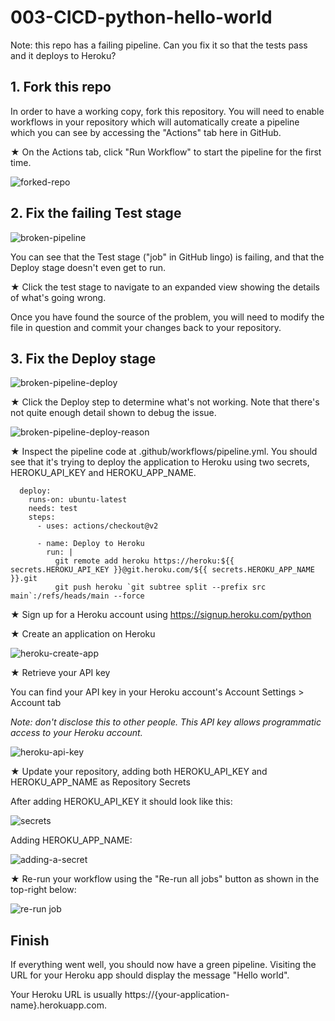 # 003-CICD-python-hello-world

Note: this repo has a failing pipeline. Can you fix it so that the tests pass and it deploys to Heroku?

## 1. Fork this repo

In order to have a working copy, fork this repository. You will need to enable workflows in your repository which will automatically create a pipeline which you can see by accessing the "Actions" tab here in GitHub.

&bigstar; On the Actions tab, click "Run Workflow" to start the pipeline for the first time.

![forked-repo](https://user-images.githubusercontent.com/910448/136774899-304070b8-ee52-4035-9890-41065ba53c96.png)

## 2. Fix the failing Test stage

![broken-pipeline](https://user-images.githubusercontent.com/910448/136773118-3f24f41b-3c49-47a5-a756-265f327b4c25.png)

You can see that the Test stage ("job" in GitHub lingo) is failing, and that the Deploy stage doesn't even get to run.

&bigstar; Click the test stage to navigate to an expanded view showing the details of what's going wrong.

Once you have found the source of the problem, you will need to modify the file in question and commit your changes back to your repository.

## 3. Fix the Deploy stage

![broken-pipeline-deploy](https://user-images.githubusercontent.com/910448/136778503-eaa780d5-df05-4c67-b786-54f784e7b60c.png)

&bigstar; Click the Deploy step to determine what's not working. Note that there's not quite enough detail shown to debug the issue.

![broken-pipeline-deploy-reason](https://user-images.githubusercontent.com/910448/136778511-ee9bd735-3643-40c2-b7af-07b015418661.png)

&bigstar; Inspect the pipeline code at .github/workflows/pipeline.yml. You should see that it's trying to deploy the application to Heroku using two secrets, HEROKU_API_KEY and HEROKU_APP_NAME.


```
  deploy:
    runs-on: ubuntu-latest
    needs: test
    steps:
      - uses: actions/checkout@v2

      - name: Deploy to Heroku
        run: |
          git remote add heroku https://heroku:${{ secrets.HEROKU_API_KEY }}@git.heroku.com/${{ secrets.HEROKU_APP_NAME }}.git
          git push heroku `git subtree split --prefix src main`:/refs/heads/main --force
```

&bigstar; Sign up for a Heroku account using https://signup.heroku.com/python

&bigstar; Create an application on Heroku

![heroku-create-app](https://user-images.githubusercontent.com/910448/136778303-051d19e3-bfed-460e-a896-e230c5905f84.png)

&bigstar; Retrieve your API key

You can find your API key in your Heroku account's Account Settings > Account tab


*Note: don't disclose this to other people. This API key allows programmatic access to your Heroku account.*

![heroku-api-key](https://user-images.githubusercontent.com/910448/136779185-9c46a7e7-71c0-49c0-ae2a-2a2a2f050e05.png)

&bigstar; Update your repository, adding both HEROKU_API_KEY and HEROKU_APP_NAME as Repository Secrets

After adding HEROKU_API_KEY it should look like this:

![secrets](https://user-images.githubusercontent.com/910448/136779412-fe866160-b122-49bb-8442-782764e31cb6.png)

Adding HEROKU_APP_NAME:

![adding-a-secret](https://user-images.githubusercontent.com/910448/136779420-a727aa48-ecf5-46bc-a161-47a79d17d32e.png)


&bigstar; Re-run your workflow using the "Re-run all jobs" button as shown in the top-right below:

![re-run job](https://user-images.githubusercontent.com/910448/136779447-bd289240-838c-4d63-b62d-e337f7e90568.png)


## Finish

If everything went well, you should now have a green pipeline. Visiting the URL for your Heroku app should display the message "Hello world".

Your Heroku URL is usually https://{your-application-name}.herokuapp.com.

